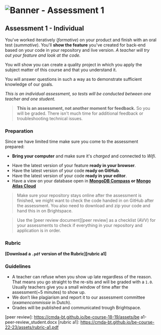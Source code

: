 # ![Banner - Assessment 1][banner]

## Assessment 1 - Individual

You've worked iteratively (_formative_) on your product and finish with an oral test (_summative_). You'll **show the feature** you've created for back-end based on your code in your repository and live version. _A teacher will try out your feature and look at the code._

You will show you can create a quality project in which you apply the subject matter of this course and that you understand it.

You will answer questions in such a way as to demonstrate sufficient knowledge of our goals.

_This is an individual assessment, so tests will be conducted between one teacher and one student._

> **This is an assessment, not another moment for feedback.** So you will be graded. There isn't much time for additional feedback or troubleshooting technical issues.

### Preparation

Since we have limited time make sure you come to the assessment prepared:

- **Bring your computer** and make sure it's _charged_ and connected to _Wifi_.
<!-- - Make sure your _webcam_, _microphone_ and _screen sharing_ **works in MS Teams** -->
- Have the latest version of your feature **ready in your browser**.
- Have the latest version of your code **ready on GitHub**.
- Have the latest version of your code **ready in your editor**.
- Have a view on your database open in **[MongoDB Compass][compass] or [Mongo Atlas Cloud][mongo cloud]**

> Make sure your repository stays online after the assessment is finished, we might want to check the code handed in on GitHub after the assessment. You also need to download and zip your code and hand this in on Brightspace.

> Use the [peer review document][peer review] as a checklist (AVV) for your assessments to check if everything in your repository and application is in order.

### Rubric

**[Download a `.pdf` version of the Rubric][rubric a1]**


### Guidelines

- A teacher can refuse when you show up late regardless of the reason. That means you go straight to the re-sits and will be graded with a `1.0`. Usually teachers give you a small window of time after the assessment(~5 minutes) to show up.
- We don’t like plagiarism and report it to our assessment committee (_examencommissie_ in Dutch).
- Grades will be published and communicated trough Brightspace. 

[banner]: https://cmda-bt.github.io/be-course-22-23/assets/banner-a1.svg
[compass]: https://www.mongodb.com/products/compass
[mongo cloud]: https://cloud.mongodb.com/
[peer review]: https://cmda-bt.github.io/be-course-18-19/assets/be a1-peer-review_student.docx
[rubric a1]: https://cmda-bt.github.io/be-course-22-23/assets/rubric-a1.pdf
